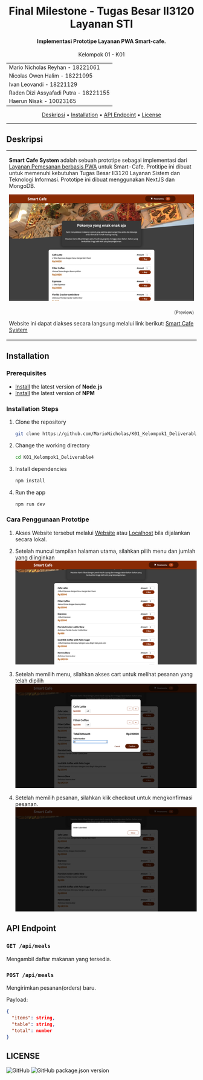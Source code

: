 <h1 align="center">
  Final Milestone - Tugas Besar II3120 Layanan STI
</h1>

<h4 align="center">Implementasi Prototipe Layanan PWA Smart-cafe.</h4>
<p align="center">Kelompok 01 - K01</p>

<table>
<tr><td>Mario Nicholas Reyhan - 18221061</td></tr>
<tr><td>Nicolas Owen Halim - 18221095</td></tr>
<tr><td>Ivan Leovandi - 18221129</td></tr>
<tr><td>Raden Dizi Assyafadi Putra - 18221155</td></tr>
<tr><td>Haerun Nisak - 10023165</td></tr>
</table>

<p align="center">
  <a href="#about">Deskripsi</a> •
  <a href="#installation">Installation</a> •
  <a href="#api-endpoint">API Endpoint</a> •
  <a href="#license">License</a>
</p>

---

## Deskripsi

<table>
<tr>
<td>
  
**Smart Cafe System** adalah sebuah prototipe sebagai implementasi dari [Layanan Pemesanan berbasis PWA](https://github.com/MarioNicholas/K01_Kelompok1_Deliverable4) untuk Smart-Cafe. Protitipe ini dibuat untuk memenuhi kebutuhan Tugas Besar II3120 Layanan Sistem dan Teknologi Informasi. Prototipe ini dibuat menggunakan NextJS dan MongoDB.

![Landing](/.github/images/Landing.jpg)
<p align="right">
<sub>(Preview)</sub>
</p>

Website ini dapat diakses secara langsung melalui link berikut: [Smart Cafe System](https://k01-kelompok1-deliverable4.vercel.app/)
</td>
</tr>
</table>

## Installation

### Prerequisites

* [Install](https://nodejs.org/en/download/) the latest version of **Node.js**
* [Install](https://www.npmjs.com/get-npm) the latest version of **NPM**

### Installation Steps

1. Clone the repository

    ```bash
    git clone https://github.com/MarioNicholas/K01_Kelompok1_Deliverable4.git
    ```

2. Change the working directory

    ```bash
    cd K01_Kelompok1_Deliverable4
    ```

3. Install dependencies

    ```bash
    npm install
    ```

4. Run the app

    ```bash
    npm run dev
    ```

### Cara Penggunaan Prototipe

1. Akses Website tersebut melalui [Website](https://k01-kelompok1-deliverable4.vercel.app/) atau [Localhost](https://k01-kelompok1-deliverable4.vercel.app/) bila dijalankan secara lokal.

2. Setelah muncul tampilan halaman utama, silahkan pilih menu dan jumlah yang diinginkan
![Buy](/.github/images/Buy.png)
3. Setelah memilih menu, silahkan akses cart untuk melihat pesanan yang telah dipilih
![Cart](/.github/images/Cart.png)
4. Setelah memilih pesanan, silahkan klik checkout untuk mengkonfirmasi pesanan.
![Confirmed](/.github/images/confirmed.png)

## API Endpoint

### `GET /api/meals`

Mengambil daftar makanan yang tersedia.

### `POST /api/meals`

Mengirimkan pesanan(orders) baru.

Payload:

```json
{
  "items": string,
  "table": string,
  "total": number
}
```

## LICENSE

![GitHub](https://img.shields.io/github/license/MarioNicholas/K01_Kelompok1_Deliverable4?style=flat-square) ![GitHub package.json version](https://img.shields.io/github/package-json/v/MarioNicholas/K01_Kelompok1_Deliverable4?style=flat-square)
